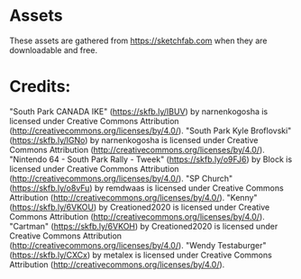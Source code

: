 # Assets

These assets are gathered from https://sketchfab.com when they are downloadable and free.

# Credits:

"South Park CANADA IKE" (https://skfb.ly/IBUV) by narnenkogosha is licensed under Creative Commons Attribution (http://creativecommons.org/licenses/by/4.0/).
"South Park Kyle Broflovski" (https://skfb.ly/IGNo) by narnenkogosha is licensed under Creative Commons Attribution (http://creativecommons.org/licenses/by/4.0/).
"Nintendo 64 - South Park Rally - Tweek" (https://skfb.ly/o9FJ6) by BIock is licensed under Creative Commons Attribution (http://creativecommons.org/licenses/by/4.0/).
"SP Church" (https://skfb.ly/o8vFu) by remdwaas is licensed under Creative Commons Attribution (http://creativecommons.org/licenses/by/4.0/).
"Kenny" (https://skfb.ly/6VKOU) by Creationed2020 is licensed under Creative Commons Attribution (http://creativecommons.org/licenses/by/4.0/).
"Cartman" (https://skfb.ly/6VKOH) by Creationed2020 is licensed under Creative Commons Attribution (http://creativecommons.org/licenses/by/4.0/).
"Wendy Testaburger" (https://skfb.ly/CXCx) by metalex is licensed under Creative Commons Attribution (http://creativecommons.org/licenses/by/4.0/).

